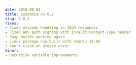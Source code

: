 ```yaml
---
date: 2018-08-01
title: Insomnia v6.0.2
slug: 6.0.2
fixes:
- Fixed unicode handling in JSON responses
- Fixed AWS auth signing with invalid Content-Type header
- Snap builds working again
- Linux package now built with Ubuntu 14.04
- Don't crash on plugin error
minor:
- Recursive variable improvements
---
```

